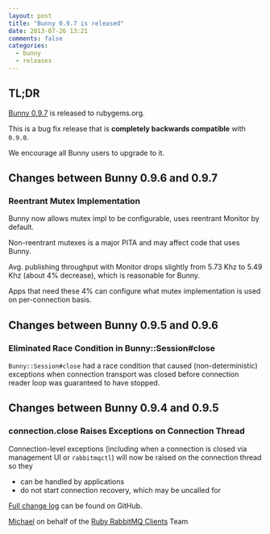 ```yaml
---
layout: post
title: "Bunny 0.9.7 is released"
date: 2013-07-26 13:21
comments: false
categories:
  - bunny
  - releases
---
```


## TL;DR

[Bunny 0.9.7](https://rubygems.org/gems/bunny/versions/0.9.7) is released to rubygems.org.

This is a bug fix release that is **completely backwards compatible**
with `0.9.0`.

We encourage all Bunny users to upgrade to it.



## Changes between Bunny 0.9.6 and 0.9.7

### Reentrant Mutex Implementation

Bunny now allows mutex impl to be configurable, uses reentrant Monitor
by default.

Non-reentrant mutexes is a major PITA and may affect code that
uses Bunny.

Avg. publishing throughput with Monitor drops slightly from
5.73 Khz to 5.49 Khz (about 4% decrease), which is reasonable
for Bunny.

Apps that need these 4% can configure what mutex implementation
is used on per-connection basis.


## Changes between Bunny 0.9.5 and 0.9.6

### Eliminated Race Condition in Bunny::Session#close

`Bunny::Session#close` had a race condition that caused (non-deterministic)
exceptions when connection transport was closed before connection
reader loop was guaranteed to have stopped.


## Changes between Bunny 0.9.4 and 0.9.5

### connection.close Raises Exceptions on Connection Thread

Connection-level exceptions (including when a connection is closed via
management UI or `rabbitmqctl`) will now be raised on the connection
thread so they

 * can be handled by applications
 * do not start connection recovery, which may be uncalled for




[Full change log](https://github.com/ruby-amqp/bunny/blob/0.9.x-stable/ChangeLog.md) can be found on GitHub.


[Michael](http://twitter.com/michaelklishin) on behalf of the [Ruby RabbitMQ Clients](http://github.com/ruby-amqp) Team
